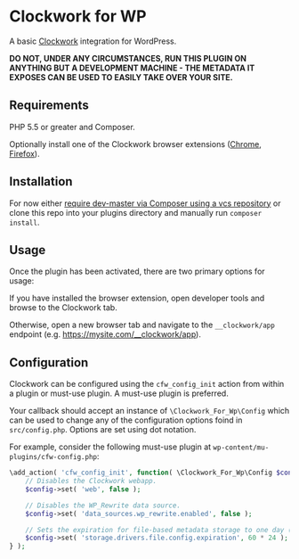 # Clockwork for WP
A basic [Clockwork](https://underground.works/clockwork/) integration for WordPress.

**DO NOT, UNDER ANY CIRCUMSTANCES, RUN THIS PLUGIN ON ANYTHING BUT A DEVELOPMENT MACHINE - THE METADATA IT EXPOSES CAN BE USED TO EASILY TAKE OVER YOUR SITE.**

## Requirements
PHP 5.5 or greater and Composer.

Optionally install one of the Clockwork browser extensions ([Chrome](https://chrome.google.com/webstore/detail/clockwork/dmggabnehkmmfmdffgajcflpdjlnoemp), [Firefox](https://addons.mozilla.org/en-US/firefox/addon/clockwork-dev-tools/)).

## Installation
For now either [require dev-master via Composer using a vcs repository](https://getcomposer.org/doc/05-repositories.md#vcs) or clone this repo into your plugins directory and manually run `composer install`.

## Usage
Once the plugin has been activated, there are two primary options for usage:

If you have installed the browser extension, open developer tools and browse to the Clockwork tab.

Otherwise, open a new browser tab and navigate to the `__clockwork/app` endpoint (e.g. https://mysite.com/__clockwork/app).

## Configuration
Clockwork can be configured using the `cfw_config_init` action from within a plugin or must-use plugin. A must-use plugin is preferred.

Your callback should accept an instance of `\Clockwork_For_Wp\Config` which can be used to change any of the configuration options foind in `src/config.php`. Options are set using dot notation.

For example, consider the following must-use plugin at `wp-content/mu-plugins/cfw-config.php`:

```php
\add_action( 'cfw_config_init', function( \Clockwork_For_Wp\Config $config ) {
    // Disables the Clockwork webapp.
    $config->set( 'web', false );

    // Disables the WP_Rewrite data source.
    $config->set( 'data_sources.wp_rewrite.enabled', false );

    // Sets the expiration for file-based metadata storage to one day (in minutes).
    $config->set( 'storage.drivers.file.config.expiration', 60 * 24 );
} );
```
